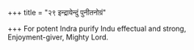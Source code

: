 +++
title = "२९ इन्द्रायेन्दुं पुनीतनोग्रं"

+++
For potent Indra purify Indu effectual and strong,  
     Enjoyment-giver, Mighty Lord.